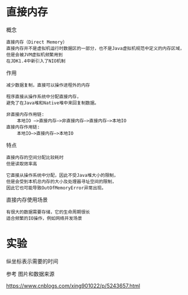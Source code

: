 
# 直接内存

概念

	直接内存（Direct Memory）
	直接内存并不是虚拟机运行时数据区的一部分，也不是Java虚拟机规范中定义的内存区域，
	但是会被JVM虚拟机频繁用到
	在JDK1.4中新引入了NIO机制
	

作用

	
	减少数据复制，直接可以操作进程外的内存

	程序直接从操作系统中分配直接内存，
	避免了在Java堆和Native堆中来回复制数据。

	非直接内存作用链: 
		本地IO –>直接内存–>非直接内存–>直接内存–>本地IO 
	直接内存作用链: 
		本地IO–>直接内存–>本地IO

特点

	直接内存的空间分配比较耗时
	但是读取效率高

	它直接从操作系统中分配，因此不受Java堆大小的限制，
	但是会受到本机总内存的大小及处理器寻址空间的限制，
	因此它也可能导致OutOfMemoryError异常出现。

直接内存使用场景

	有很大的数据需要存储，它的生命周期很长
	适合频繁的IO操作，例如网络并发场景	

# 实验

纵坐标表示需要的时间





参考
图片和数据来源

https://www.cnblogs.com/xing901022/p/5243657.html
